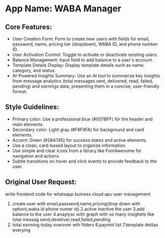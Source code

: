 # **App Name**: WABA Manager

## Core Features:

- User Creation Form: Form to create new users with fields for email, password, name, pricing tier (dropdown), WABA ID, and phone number ID.
- User Activation Control: Toggle to activate or deactivate existing users.
- Balance Management: Input field to add balance to a user's account.
- Template Details Display: Display template details such as name, category, and status.
- AI-Powered Insights Summary: Use an AI tool to summarize key insights from message analytics (total messages sent, delivered, read, failed, pending) and earnings data, presenting them in a concise, user-friendly format.

## Style Guidelines:

- Primary color: Use a professional blue (#007BFF) for the header and main elements.
- Secondary color: Light gray (#F8F9FA) for background and card elements.
- Accent: Green (#28A745) for success states and active elements.
- Use a clean, card-based layout to organize information.
- Use simple and clear icons from a library like FontAwesome for navigation and actions.
- Subtle transitions on hover and click events to provide feedback to the user.

## Original User Request:
write frontend code for whatsapp buiness cloud apu user management
1. create user with email,password,name,pricing(drop down with option),waba id phone numer id)
2.active inactive the user
3.add balance to the user
4.anaylysc with graph with so many insighets like total messag send,develiver,read,failed,pending
5. total earming today overover wth filders
6.paymnt list
7.template detilas
everying
  